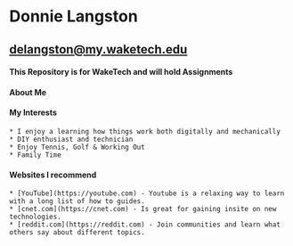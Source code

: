 # Donnie Langston

## delangston@my.waketech.edu

#### This Repository is for WakeTech and will hold Assignments

#### About Me
#### My Interests
	* I enjoy a learning how things work both digitally and mechanically
	* DIY enthusiast and technician
	* Enjoy Tennis, Golf & Working Out 
	* Family Time
	
#### Websites I recommend
	* [YouTube](https://youtube.com) - Youtube is a relaxing way to learn  with a long list of how to guides.
	* [cnet.com](https://cnet.com) - Is great for gaining insite on new technologies.
	* [reddit.com](https://reddit.com) - Join communities and learn what others say about different topics.
	

